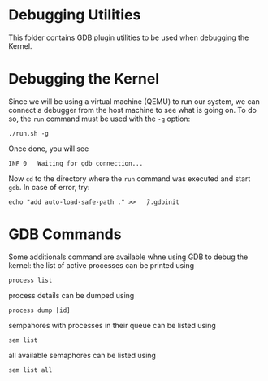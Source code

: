 # Debugging Utilities
This folder contains GDB plugin utilities to be used when debugging the Kernel.

# Debugging the Kernel
Since we will be using a virtual machine (QEMU) to run our system, we can
connect a debugger from the host machine to see what is going on. To do so, the
`run` command must be used with the `-g` option:
```
./run.sh -g
```
Once done, you will see
```
INF	0	Waiting for gdb connection...
```
Now `cd` to the directory where the `run` command was executed and start `gdb`.
In case of error, try:
```
echo "add auto-load-safe-path ." >>   ̃/.gdbinit
```

# GDB Commands
Some additionals command are available whne using GDB to debug the kernel: the
list of active processes can be printed using
```
process list
```
process details can be dumped using
```
process dump [id]
```
sempahores with processes in their queue can be listed using
```
sem list
```
all available semaphores can be listed using
```
sem list all
```

